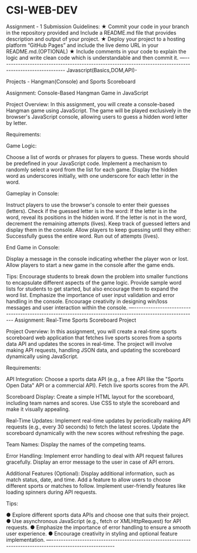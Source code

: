 # CSI-WEB-DEV
Assignment - 1
Submission Guidelines:
★	Commit your code in your branch in the repository provided and Include a README.md file that provides description and output of your project.
★	Deploy your project to a hosting platform “GitHub Pages” and include the live demo URL in your README.md.(OPTIONAL)
★	Include comments in your code to explain the logic and write clean code which is understandable and then commit it.
—---------------------------------------------------------------------------------------------------------
Javascript(Basics,DOM,API)-

Projects - Hangman(Console) and Sports Scoreboard

Assignment: Console-Based Hangman Game in JavaScript

Project Overview:
In this assignment, you will create a console-based Hangman game using JavaScript. The game will be played exclusively in the browser's JavaScript console, allowing users to guess a hidden word letter by letter.

Requirements:

Game Logic:

Choose a list of words or phrases for players to guess. These words should be predefined in your JavaScript code.
Implement a mechanism to randomly select a word from the list for each game.
Display the hidden word as underscores initially, with one underscore for each letter in the word.

Gameplay in Console:

Instruct players to use the browser's console to enter their guesses (letters).
Check if the guessed letter is in the word:
If the letter is in the word, reveal its positions in the hidden word.
If the letter is not in the word, decrement the remaining attempts (lives).
Keep track of guessed letters and display them in the console.
Allow players to keep guessing until they either:
Successfully guess the entire word.
Run out of attempts (lives).

End Game in Console:

Display a message in the console indicating whether the player won or lost.
Allow players to start a new game in the console after the game ends.

Tips:
Encourage students to break down the problem into smaller functions to encapsulate different aspects of the game logic.
Provide sample word lists for students to get started, but also encourage them to expand the word list.
Emphasize the importance of user input validation and error handling in the console.
Encourage creativity in designing win/loss messages and user interaction within the console.
—---------------------------------------------------------------------------------------------------------
Assignment: Real-Time Sports Scoreboard Project

Project Overview:
In this assignment, you will create a real-time sports scoreboard web application that fetches live sports scores from a sports data API and updates the scores in real-time. The project will involve making API requests, handling JSON data, and updating the scoreboard dynamically using JavaScript.

Requirements:

API Integration:
Choose a sports data API (e.g., a free API like the "Sports Open Data" API or a commercial API).
Fetch live sports scores from the API.

Scoreboard Display:
Create a simple HTML layout for the scoreboard, including team names and scores.
Use CSS to style the scoreboard and make it visually appealing.

Real-Time Updates:
Implement real-time updates by periodically making API requests (e.g., every 30 seconds) to fetch the latest scores.
Update the scoreboard dynamically with the new scores without refreshing the page.

Team Names:
Display the names of the competing teams.

Error Handling:
Implement error handling to deal with API request failures gracefully.
Display an error message to the user in case of API errors.

Additional Features (Optional):
Display additional information, such as match status, date, and time.
Add a feature to allow users to choose different sports or matches to follow.
Implement user-friendly features like loading spinners during API requests.

Tips:

●	Explore different sports data APIs and choose one that suits their project.
●	Use asynchronous JavaScript (e.g., fetch or XMLHttpRequest) for API requests.
●	Emphasize the importance of error handling to ensure a smooth user experience.
●	Encourage creativity in styling and optional feature implementation.
—---------------------------------------------------------------------------------------------------------


